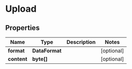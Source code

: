 

# Upload

## Properties

Name | Type | Description | Notes
------------ | ------------- | ------------- | -------------
**format** | **DataFormat** |  |  [optional]
**content** | **byte[]** |  |  [optional]



